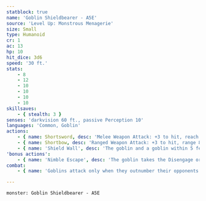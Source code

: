 ```yaml
---
statblock: true
name: 'Goblin Shieldbearer - A5E'
source: 'Level Up: Monstrous Menagerie'
size: Small
type: Humanoid
cr: 1
ac: 13
hp: 10
hit_dice: 3d6
speed: '30 ft.'
stats:
    - 8
    - 12
    - 10
    - 10
    - 10
    - 10
skillsaves:
    - { stealth: 3 }
senses: 'darkvision 60 ft., passive Perception 10'
languages: 'Common, Goblin'
actions:
    - { name: Shortsword, desc: 'Melee Weapon Attack: +3 to hit, reach 5 ft., one target. Hit: 4 (1d6 + 1) piercing damage.' }
    - { name: Shortbow, desc: 'Ranged Weapon Attack: +3 to hit, range 80/320 ft., one target. Hit: 4 (1d6 + 1) piercing damage.' }
    - { name: 'Shield Wall', desc: 'The goblin and a goblin within 5 feet of it gain three-quarters cover.' }
'bonus actions':
    - { name: 'Nimble Escape', desc: 'The goblin takes the Disengage or Hide action.' }
combat:
    - { name: 'Goblins attack only when they outnumber their opponents', desc: 'They employ ambush, firing arrows from hiding and then using Nimble Escape to hide elsewhere. When they can, they turn an aspect of the battle to their advantage, attacking in darkness or from above or amongst traps and hazards. If a goblin is engaged in melee while not in an advantageous position, it attacks with its shortsword and then disengages. Unless a powerful leader forces them to stand their ground, goblins retreat once they no longer outnumber their enemy.' }

---
```

```statblock
monster: Goblin Shieldbearer - A5E
```
